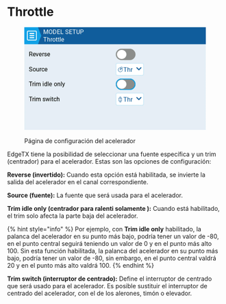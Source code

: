 # Throttle

<figure><img src="../../../../.gitbook/assets/throttle.png" alt=""><figcaption><p>Página de configuración del acelerador</p></figcaption></figure>

EdgeTX tiene la posibilidad de seleccionar una fuente específica y un trim (centrador) para el acelerador. Estas son las opciones de configuración:

**Reverse (invertido):** Cuando esta opción está habilitada, se invierte la salida del acelerador en el canal correspondiente.

**Source (fuente):** La fuente que será usada para el acelerador.&#x20;

**Trim idle only (centrador para ralenti solamente ):** Cuando está habilitado, el trim solo afecta la parte baja del acelerador.&#x20;

{% hint style="info" %}
Por ejemplo, con **Trim idle only** habilitado, la palanca del acelerador en su punto más bajo, podría tener un valor de -80, en el punto central seguirá teniendo un valor de 0 y en el punto más alto 100. Sin esta función habilitada, la palanca del acelerador en su punto más bajo, podría tener un valor de -80, sin embargo, en el punto central valdrá 20 y en el punto más alto valdrá 100.&#x20;
{% endhint %}

**Trim switch (interruptor de centrado):** Define el interruptor de centrado que será usado para el acelerador. Es posible sustituir el interruptor de centrado del acelerador, con el de los alerones, timón o elevador.
